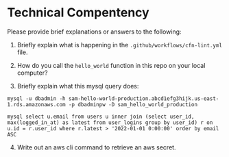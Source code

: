 # Technical Compentency

Please provide brief explanations or answers to the following:

1. Briefly explain what is happening in the `.github/workflows/cfn-lint.yml` file.

2. How do you call the `hello_world` function in this repo on your local computer?

3. Briefly explain what this mysql query does:

```mysql
mysql -u dbadmin -h sam-hello-world-production.abcd1efg3hijk.us-east-1.rds.amazonaws.com -p dbadminpw -D sam_hello_world_production

mysql select u.email from users u inner join (select user_id, max(logged_in_at) as latest from user_logins group by user_id) r on u.id = r.user_id where r.latest > '2022-01-01 0:00:00' order by email ASC
```

4. Write out an aws cli command to retrieve an aws secret.
